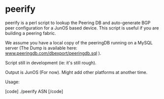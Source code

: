peerify
=======

peerify is a perl script to lookup the Peering DB and auto-generate BGP peer configuration for a JunOS based device. This script is useful if you are building a peering fabric.

We assume you have a local copy of the peeringDB running on a MySQL server (The Dump is available here: www.peeringdb.com/dbexport/peeringdb.sql ).

Script still in development (ie: it's still rough). 

Output is JunOS (For now). Might add other platforms at another time. 

Usage:

[code]
./peerify ASN
[/code]


